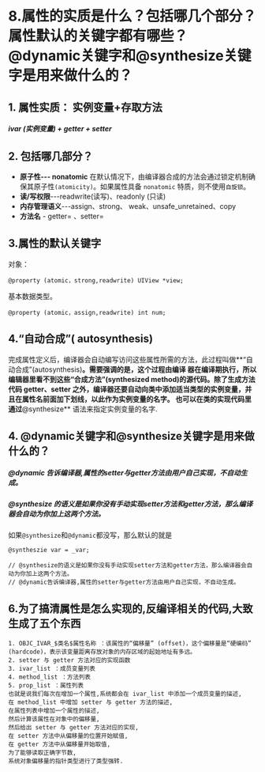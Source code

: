 # 8.属性的实质是什么？包括哪几个部分？属性默认的关键字都有哪些？@dynamic关键字和@synthesize关键字是用来做什么的？

## 1. 属性实质： 实例变量+存取方法

##### ivar (实例变量) + getter + setter

## 2. 包括哪几部分？

*  **原子性--- nonatomic** 在默认情况下，由编译器合成的方法会通过锁定机制确保其原子性`(atomicity)`。如果属性具备 `nonatomic` 特质，则不使用`自旋锁`。
*  **读/写权限**---readwrite(读写)、readonly (只读)
*  **内存管理语义**---assign、strong、 weak、unsafe_unretained、copy
*  **方法名** - getter=<name> 、setter=<name>

## 3.属性的默认关键字

对象：

```objc
@property (atomic，strong,readwrite) UIView *view;
```

基本数据类型。

```objc
@property (atomic，assign,readwrite) int num;
```

## 4.“自动合成”( autosynthesis)

完成属性定义后，编译器会自动编写访问这些属性所需的方法，此过程叫做**“自动合成”(autosynthesis)**。需要强调的是，这个过程由编译 器在编译期执行，所以编辑器里看不到这些“合成方法”(synthesized method)的源代码。除了生成方法代码 **getter、setter** 之外，编译器还要自动向类中添加适当类型的实例变量，并且在属性名前面加下划线，以此作为实例变量的名字。
也可以在类的实现代码里通过**@synthesize** 语法来指定实例变量的名字.

## 4. @dynamic关键字和@synthesize关键字是用来做什么的？

##### @dynamic 告诉编译器,属性的setter与getter方法由用户自己实现，不自动生成。
##### @synthesize 的语义是如果你没有手动实现setter方法和getter方法，那么编译器会自动为你加上这两个方法。

如果`@synthesize`和`@dynamic`都没写，那么默认的就是

```objc
@syntheszie var = _var;

// @synthesize的语义是如果你没有手动实现setter方法和getter方法，那么编译器会自动为你加上这两个方法。
// @dynamic告诉编译器,属性的setter与getter方法由用户自己实现，不自动生成。
```

## 6.为了搞清属性是怎么实现的,反编译相关的代码,大致生成了五个东西

```objc
1. OBJC_IVAR_$类名$属性名称 ：该属性的“偏移量” (offset)，这个偏移量是“硬编码” (hardcode)，表示该变量距离存放对象的内存区域的起始地址有多远。
2. setter 与 getter 方法对应的实现函数
3. ivar_list ：成员变量列表
4. method_list ：方法列表
5. prop_list ：属性列表
也就是说我们每次在增加一个属性,系统都会在 ivar_list 中添加一个成员变量的描述,
在 method_list 中增加 setter 与 getter 方法的描述,
在属性列表中增加一个属性的描述,
然后计算该属性在对象中的偏移量,
然后给出 setter 与 getter 方法对应的实现,
在 setter 方法中从偏移量的位置开始赋值,
在 getter 方法中从偏移量开始取值,
为了能够读取正确字节数,
系统对象偏移量的指针类型进行了类型强转.
```


